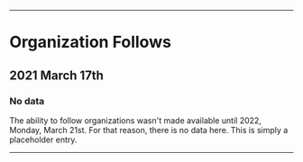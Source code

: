 
***

# Organization Follows

## 2021 March 17th

### No data

The ability to follow organizations wasn't made available until 2022, Monday, March 21st. For that reason, there is no data here. This is simply a placeholder entry.

***
